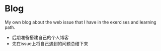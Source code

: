 # Blog
My own blog about the web issue that I have in the exercises and learning path.

- 后期准备搭建自己的个人博客
- 先在issue上将自己遇到的问题总结下来
